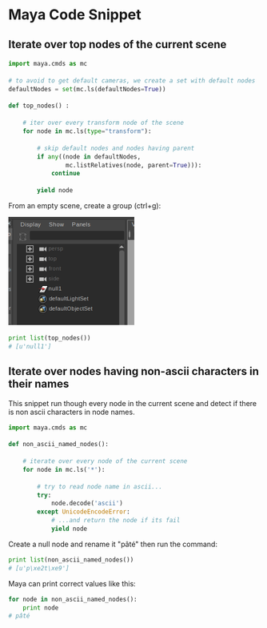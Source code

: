 # Maya Code Snippet

## Iterate over top nodes of the current scene

```python
import maya.cmds as mc

# to avoid to get default cameras, we create a set with default nodes
defaultNodes = set(mc.ls(defaultNodes=True))

def top_nodes() :

    # iter over every transform node of the scene
    for node in mc.ls(type="transform"):
        
        # skip default nodes and nodes having parent
        if any((node in defaultNodes,
                mc.listRelatives(node, parent=True))):
            continue

        yield node
```

From an empty scene, create a group (ctrl+g):

![Maya empty group](img/maya/maya_null_grp.png)

```python
print list(top_nodes())
# [u'null1']
```

## Iterate over nodes having non-ascii characters in their names

This snippet run though every node in the current scene and detect if there is non ascii characters in node names.

```python
import maya.cmds as mc

def non_ascii_named_nodes():

	# iterate over every node of the current scene
	for node in mc.ls('*'):

		# try to read node name in ascii...
		try:
			node.decode('ascii')
		except UnicodeEncodeError:
			# ...and return the node if its fail
			yield node
```

Create a null node and rename it "pâté" then run the command:

```python
print list(non_ascii_named_nodes())
# [u'p\xe2t\xe9']
```

Maya can print correct values like this:

```python
for node in non_ascii_named_nodes():
    print node
# pâté
```
